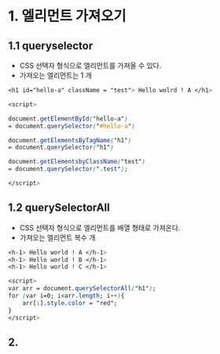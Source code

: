 # 1. 엘리먼트 가져오기

## 1.1 queryselector

- CSS 선택자 형식으로 엘리먼트를 가져올 수 있다.
- 가져오는 엘리먼트는 1 개
```css
<h1 id="hello-a" className = "test"> Hello wolrd ! A </h1>

<script>

document.getElementById("hello-a")
= document.querySelector("#hello-a")

document.getElementsByTagName("h1")
= document.querySelector("h1")

document.getElementsbyClassName("test")
= document.querySelector(".test");

</script>
```
## 1.2 querySelectorAll
- CSS 선택자 형식으로 엘리먼트를 배열 형태로 가져온다.
- 가져오는 엘리먼트 복수 개
```css
<h-1> Hello world ! A </h-1>
<h-1> Hello world ! B </h-1>
<h-1> Hello world ! C </h-1>

<script>
var arr = document.querySelectorAll("h1");
for (var i=0; i<arr.length; i++){
	arr[i].style.color = "red";
}
</script>
```
## 2. <style> vs <script>
Script 태그 안에서 스타일 속성을 사용할 때 몇가지 규칙이 있음.

### 2.1 pixel
#### 2.1.1 style 태그
```css
<style>
h1{
height : 10px;
}
</style>
```
#### 2.1.2 script 태그 : px 단위에 따옴표
```css
<script>
var header = document.querySelector("h1");
header.height = "10px"
</script>
```
### 2.2 특수기호 ‘-‘
#### 2.2.1 style 태그
```css
<style>
h1{

font-family : 'sans-serif';

}
</style>
```
#### 2.2.2 script 태그 : ‘-‘으로 끊긴 단어의 첫 글자를 대문자로 변경
```css
<script>

var header = document.querySelector("h1");
header.fontFamily = "sans-serif";
header.backgroundImage
header.boxSizing
header.listStyle
...

</script>
```
## 3. 엘리먼트 제거하기
- 준비물 : 제거하고자하는 엘리먼트 + 그 엘리먼트의 부모 객체

### 3.1 제거방법 1 : removeChild()
```css
var header = document.querySelector("h1");	//제거하고자 하는 엘리먼트
var body = document.body;	// 그 엘리먼트의 부모 객체
body.removeChild(header);
```
### 3.2 제거방법 2 : parentNode.removeChild()
더 많이 사용되는 방법
```css
var header = document.querySelector("h1");	//제거하고자 하는 엘리먼트
header.parentNode.removeChild(header);
```


## 4. 엘리먼트 이동하기
appendChild() 이용하기
